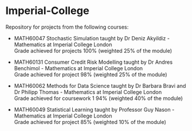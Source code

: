 # Imperial-College

Repository for projects from the following courses:

- MATH60047 Stochastic Simulation taught by Dr Deniz Akyildiz - Mathematics at Imperial College London   
Grade achieved for projects 100% (weighted 25% of the module)

- MATH60131 Consumer Credit Risk Modelling taught by Dr Andres Benchimol - Mathematics at Imperial College London  
Grade achieved for project 98% (weighted 25% of the module)

- MATH60062 Methods for Data Science taught by Dr Barbara Bravi and Dr Philipp Thomas - Mathematics at Imperial College London     
Grade achieved for coursework 1 94% (weighted 40% of the module)

- MATH60049 Statistical Learning taught by Professor Guy Nason - Mathematics at Imperial College London   
Grade achieved for project 85% (weighted 10% of the module)
